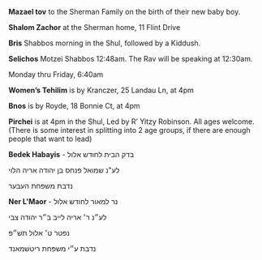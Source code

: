 **Mazael tov** to the Sherman Family on the birth of their new baby boy.

**Shalom Zachor** at the Sherman home, 11 Flint Drive

**Bris** Shabbos morning in the Shul, followed by a Kiddush. 

**Selichos**
Motzei Shabbos 12:48am. The Rav will be speaking at 12:30am.

Monday thru Friday, 6:40am

**Women’s Tehilim** is by Kranczer, 25 Landau Ln, at 4pm

**Bnos** is by Royde, 18 Bonnie Ct, at 4pm

**Pirchei** is at 4pm in the Shul, Led by R’ Yitzy Robinson. All ages welcome. (There is some interest in splitting into 2 age groups, if there are enough people that want to lead)

**Bedek Habayis** - בּדק הבית לחודש אלול

לע"נ שמואל פּנחס בּן יהודה אריה הלוי

נדבת משפּחת העבּער

**Ner L'Maor** - נר למאור לחודש אלול

לע״נ ר׳ אריה לייבּ בּ״ר יהודה צבי

נפּטר ט׳ אלול תשׁ״פּ

נדבת ע״י משפּחת ריטשׁמאנד
